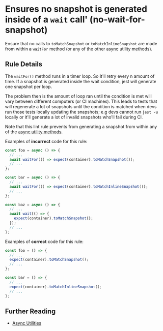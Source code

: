 # Ensures no snapshot is generated inside of a `wait` call' (no-wait-for-snapshot)

Ensure that no calls to `toMatchSnapshot` or `toMatchInlineSnapshot` are made from within a `waitFor` method (or any of the other async utility methods).

## Rule Details

The `waitFor()` method runs in a timer loop. So it'll retry every n amount of time.
If a snapshot is generated inside the wait condition, jest will generate one snapshot per loop.

The problem then is the amount of loop ran until the condition is met will vary between different computers (or CI machines). This leads to tests that will regenerate a lot of snapshots until the condition is matched when devs run those tests locally updating the snapshots; e.g devs cannot run `jest -u` locally or it'll generate a lot of invalid snapshots who'll fail during CI.

Note that this lint rule prevents from generating a snapshot from within any of the [async utility methods](https://testing-library.com/docs/dom-testing-library/api-async).

Examples of **incorrect** code for this rule:

```js
const foo = async () => {
  // ...
  await waitFor(() => expect(container).toMatchSnapshot());
  // ...
};

const bar = async () => {
  // ...
  await waitFor(() => expect(container).toMatchInlineSnapshot());
  // ...
};

const baz = async () => {
  // ...
  await wait(() => {
    expect(container).toMatchSnapshot();
  });
  // ...
};
```

Examples of **correct** code for this rule:

```js
const foo = () => {
  // ...
  expect(container).toMatchSnapshot();
  // ...
};

const bar = () => {
  // ...
  expect(container).toMatchInlineSnapshot();
  // ...
};
```

## Further Reading

- [Async Utilities](https://testing-library.com/docs/dom-testing-library/api-async)
